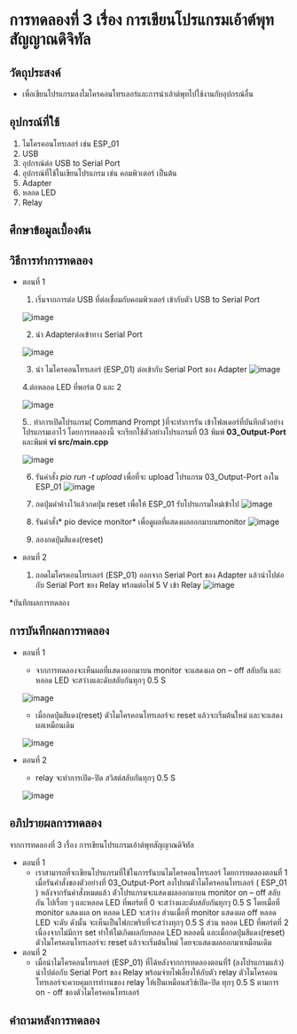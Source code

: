 # การทดลองที่ 3 เรื่อง การเขียนโปรแกรมเอ้าต์พุทสัญญาณดิจิทัล
## วัตถุประสงค์
*  เพื่อเขียนโปรแกรมลงไมโครคอนโทรเลอร์และการนำเอ้าต์พุทไปใช้งานกับอุปกรณ์อื่น
## อุปกรณ์ที่ใช้
1.	ไมโครคอนโทรเลอร์ เช่น  ESP_01
2.	USB
3.	อุปกรณ์ต่อ USB to Serial Port
4.	อุปกรณ์ที่ใช้ในเขียนโปรแกรม เช่น คอมพิวเตอร์ เป็นต้น
5.	Adapter
6.	หลอด LED 
7.	Relay
## ศึกษาข้อมูลเบื้องต้น

## วิธีการทำการทดลอง 
* ตอนที่ 1
  1.	เริ่มจากการต่อ USB ที่ต่อเชื่อมกับคอมพิวเตอร์ เข้ากับตัว USB to Serial Port

  ![image](https://user-images.githubusercontent.com/80879777/112014167-386fc300-8b5d-11eb-9ae9-118774ac8e2d.png)

  2.	นำ Adapterต่อเข้าทาง Serial Port
  
  ![image](https://user-images.githubusercontent.com/80879777/112043443-43d1e700-8b7b-11eb-983a-67b0a39824c3.png)

  3.	นำ ไมโครคอนโทรเลอร์ (ESP_01) ต่อเข้ากับ Serial Port ของ Adapter
  ![image](https://user-images.githubusercontent.com/80879777/112043502-50eed600-8b7b-11eb-883c-053317478ee0.png)
  
  4.ต่อหลอด LED ที่พอร์ต 0 และ 2
  
  ![image](https://user-images.githubusercontent.com/80879777/112045429-6d8c0d80-8b7d-11eb-9155-62dc70fcf070.png)

  5..	ทำการเปิดโปรแกรม( Command Prompt )ที่จะทำการรัน เข้าโฟลเดอร์ที่บันทึกตัวอย่างโปรแกรมเอาไว้ โดยการทดลองนี้ จะเรียกใช้ตัวอย่างโปรแกรมที่ 03 พิมพ์ **03_Output-Port**  และพิมพ์  **vi src/main.cpp** 

  ![image](https://user-images.githubusercontent.com/80879777/112043570-6401a600-8b7b-11eb-913a-958bfed148ed.png)

  6.	รันคำสั่ง *pio run -t upload* เพื่อที่จะ upload โปรแกรม  03_Output-Port ลงใน ESP_01
  ![image](https://user-images.githubusercontent.com/80879777/112043628-74b21c00-8b7b-11eb-9ba7-3e4d8d19322f.png)

  7.	กดปุ่มดำค้างไว้แล้วกดปุ่ม reset เพื่อให้ ESP_01 รับโปรแกรมใหม่เข้าไป 
   ![image](https://user-images.githubusercontent.com/80879777/112043717-8b587300-8b7b-11eb-9eb9-0be349803367.png)

  8.	รันคำสั่ง* pio device monitor* เพื่อดูผลที่แสดงผลออกมาบนmonitor 
 ![image](https://user-images.githubusercontent.com/80879777/112044148-0d489c00-8b7c-11eb-9972-af6d2d9169d4.png)

  9.	ลองกดปุ่มสีแดง(reset)
 
* ตอนที่ 2
  1.	ถอดไมโครคอนโทรเลอร์ (ESP_01) ออกจาก Serial Port ของ Adapter แล้วนำไปต่อกับ Serial Port ของ Relay พร้อมต่อไฟ 5 V เข้า Relay
![image](https://user-images.githubusercontent.com/80879777/112044717-b8f1ec00-8b7c-11eb-809b-b22ddb80d42b.png)

*บันทึกผลการทดลอง


## การบันทึกผลการทดลอง
* ตอนที่ 1
  * จากการทดลองจะเห็นผลที่แสดงออกมาบน monitor จะแสดงผล on – off สลับกัน และหลอด LED 	จะสว่างและดับสลับกันทุกๆ 0.5 S
  
  ![image](https://user-images.githubusercontent.com/80879777/112047173-81d10a00-8b7f-11eb-82a2-983060660399.png)

  * เมื่อกดปุ่มสีแดง(reset) ตัวไมโครคอนโทรเลอร์จะ reset แล้วจะเริ่มต้นใหม่ และจะแสดงผลเหมือนเดิม
  
  ![image](https://user-images.githubusercontent.com/80879777/112047135-767dde80-8b7f-11eb-827e-b543543465c6.png)


* ตอนที่ 2
  * relay จะทำการเปิด-ปิด สวิสต์สลับกันทุกๆ 0.5 S

  ![image](https://user-images.githubusercontent.com/80879777/112047085-62d27800-8b7f-11eb-8575-62402c9dc1b9.png)

## อภิปรายผลการทดลอง
จากการทดลองที่ 3 เรื่อง การเขียนโปรแกรมเอ้าต์พุทสัญญาณดิจิทัล
* ตอนที่ 1
  *  เราสามารถที่จะเขียนโปรแกรมที่ใช้ในการรันบนไมโครคอนโทรเลอร์ โดยการทดลองตอนที่ 1 เมื่อรันคำสั่งของตัวอย่างที่ 03_Output-Port ลงไปบนตัวไมโครคอนโทรเลอร์ ( ESP_01 ) หลังจากรันคำสั่งหมดแล้ว ตัวโปรแกรมจะแสดงผลออกมาบน monitor on – off สลับกัน ไปเรื่อย ๆ และหลอด LED ที่พอร์ตที่ 0 จะสว่างและดับสลับกันทุกๆ 0.5 S โดยเมื่อที่ monitor แสดงผล on หลอด LED จะสว่าง ส่วนเมื่อที่ monitor แสดงผล off หลอด LED จะดับ ดังนั้น จะเห็นเป็นไฟกะพริบที่จะสว่างทุกๆ 0.5 S ส่วน หลอด LED ที่พอร์ตที่ 2 เนื่องจากไม่มีการ set ทำให้ไม่เกิดผลกับหลอด LED หลอดนี้ และเมื่อกดปุ่มสีแดง(reset) ตัวไมโครคอนโทรเลอร์จะ reset  แล้วจะเริ่มต้นใหม่ โดยจะแสดงผลออกมาเหมือนเดิม
* ตอนที่ 2
  *  เมื่อนำไมโครคอนโทรเลอร์ (ESP_01) ที่ได้หลังจากการทดลองตอนที่1 (ลงโปรแกรมแล้ว) นำไปต่อกับ Serial Port ของ Relay พร้อมจ่ายไฟเลี้ยงให้กับตัว relay ตัวไมโครคอนโทรเลอร์จะควบคุมการทำานของ relay ให้เป็นเหมือนสวิซ์เปิด-ปิด ทุกๆ 0.5 S ตามการ on - off ของตัวไมโครคอนโทรเลอร์
## คำถามหลังการทดลอง 
